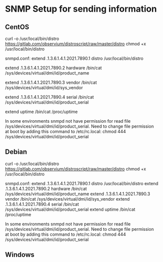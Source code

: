 # SNMP Setup for sending information

## CentOS
curl -o /usr/local/bin/distro https://gitlab.com/observium/distroscript/raw/master/distro
chmod +x /usr/local/bin/distro

snmpd.conf:
extend .1.3.6.1.4.1.2021.7890.1 distro /usr/local/bin/distro

extend .1.3.6.1.4.1.2021.7890.2 hardware /bin/cat /sys/devices/virtual/dmi/id/product_name

extend .1.3.6.1.4.1.2021.7890.3 vendor   /bin/cat /sys/devices/virtual/dmi/id/sys_vendor

extend .1.3.6.1.4.1.2021.7890.4 serial   /bin/cat /sys/devices/virtual/dmi/id/product_serial

extend uptime /bin/cat /proc/uptime

In some environments snmpd not have permission for read file /sys/devices/virtual/dmi/id/product_serial. Need to change file permission at boot by adding this command to /etc/rc.local: chmod 444 /sys/devices/virtual/dmi/id/product_serial

## Debian
curl -o /usr/local/bin/distro https://gitlab.com/observium/distroscript/raw/master/distro
chmod +x /usr/local/bin/distro

snmpd.conf:
extend .1.3.6.1.4.1.2021.7890.1 distro /usr/local/bin/distro
extend .1.3.6.1.4.1.2021.7890.2 hardware /bin/cat /sys/devices/virtual/dmi/id/product_name
extend .1.3.6.1.4.1.2021.7890.3 vendor   /bin/cat /sys/devices/virtual/dmi/id/sys_vendor
extend .1.3.6.1.4.1.2021.7890.4 serial   /bin/cat /sys/devices/virtual/dmi/id/product_serial
extend uptime /bin/cat /proc/uptime

In some environments snmpd not have permission for read file /sys/devices/virtual/dmi/id/product_serial. Need to change file permission at boot by adding this command to /etc/rc.local: chmod 444 /sys/devices/virtual/dmi/id/product_serial

## Windows

